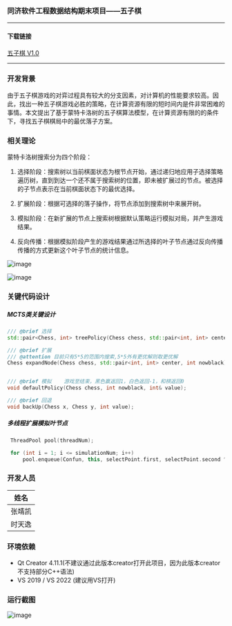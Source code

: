 
### 同济软件工程数据结构期末项目——五子棋
---
#### 下载链接
<a href="./Gobang.exe" target="_blank">五子棋 V1.0</a>

---
### 开发背景

由于五子棋游戏的对弈过程具有较大的分支因素，对计算机的性能要求较高。因此，找出一种五子棋游戏必胜的策略，在计算资源有限的短时间内是件非常困难的事情。本文提出了基于蒙特卡洛树的五子棋算法模型，在计算资源有限的的条件下，寻找五子棋棋局中的最优落子方案。

### 相关理论

蒙特卡洛树搜索分为四个阶段：

1. 选择阶段：搜索树以当前棋面状态为根节点开始，通过递归地应用子选择策略遍历树，直到到达一个还不属于搜索树的位置，即未被扩展过的节点。被选择的子节点表示在当前棋面状态下的最优选择。

2. 扩展阶段：根据可选择的落子操作，将节点添加到搜索树中来展开树。

3. 模拟阶段：在新扩展的节点上搜索树根据默认策略运行模拟对局，并产生游戏结果。

4. 反向传播：根据模拟阶段产生的游戏结果通过所选择的叶子节点通过反向传播传播的方式更新这个叶子节点的统计信息。


![image](https://github.com/Zhang-Shi-Team/Gobang/blob/master/Picture/MCTS1.png)

![image](https://github.com/Zhang-Shi-Team/Gobang/blob/master/Picture/MCTS2.png)

### 关键代码设计

##### MCTS类关键设计

```c++
/// @brief 选择
std::pair<Chess, int> treePolicy(Chess chess, std::pair<int, int> center, int nowblack);

/// @brief 扩展
/// @attention 目前只有5*5的范围内搜索,5*5外有更优解则取更优解
Chess expandNode(Chess chess, std::pair<int, int> center, int nowblack);


/// @brief 模拟    游戏至结束，黑色赢返回1，白色返回-1，和棋返回0
void defaultPolicy(Chess chess, int nowblack, int& value);

/// @brief 回退
void backUp(Chess x, Chess y, int value);
```

##### 多线程扩展模拟叶节点

```c++
 ThreadPool pool(threadNum);

 for (int i = 1; i <= simulationNum; i++)
     pool.enqueue(Confun, this, selectPoint.first, selectPoint.second ^ 1, chess);
```





### 开发人员 

|  姓名  |
| :----: |
| 张靖凯 |
| 时天逸 |


### 环境依赖
- Qt Creator 4.11.1(不建议通过此版本creator打开此项目，因为此版本creator不支持部分C++语法)
- VS 2019 / VS 2022 (建议用VS打开)

### 运行截图

![image](https://github.com/Zhang-Shi-Team/Gobang/blob/master/Picture/runPicture.png)
